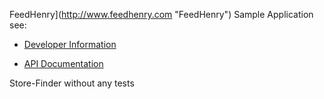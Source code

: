 FeedHenry](http://www.feedhenry.com "FeedHenry") Sample Application see:

- [Developer Information](http://developer.feedhenry.com)

- [API Documentation](http://docs.feedhenry.com)

Store-Finder without any tests

